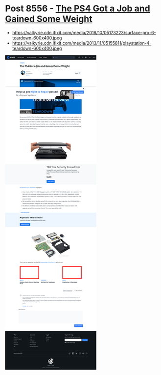 # Post 8556 - [The PS4 Got a Job and Gained Some Weight](https://www.ifixit.com/News/8556/ps4-pro-teardown)

- https://valkyrie.cdn.ifixit.com/media/2018/10/05173223/surface-pro-6-teardown-600x400.jpeg
- https://valkyrie.cdn.ifixit.com/media/2013/11/05155811/playstation-4-teardown-600x400.jpeg

![screencap](screenshots/7f63c0b7-c56c-4189-83fb-ad8f4ec14d88.png)
